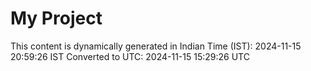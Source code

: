 # My Project

This content is dynamically generated in Indian Time (IST): 2024-11-15 20:59:26 IST
Converted to UTC: 2024-11-15 15:29:26 UTC
